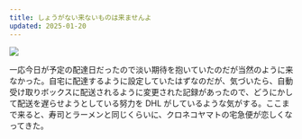 ```yaml
---
title: しょうがない来ないものは来ませんよ
updated: 2025-01-20
---
```

![](https://i.imgur.com/iQ4zB3h.jpeg)


一応今日が予定の配達日だったので淡い期待を抱いていたのだが当然のように来なかった。自宅に配達するように設定していたはずなのだが、気づいたら、自動受け取りボックスに配送されるように変更された記録があったので、どうにかして配送を遅らせようとしている努力を DHL がしているような気がする。ここまで来ると、寿司とラーメンと同じくらいに、クロネコヤマトの宅急便が恋しくなってきた。